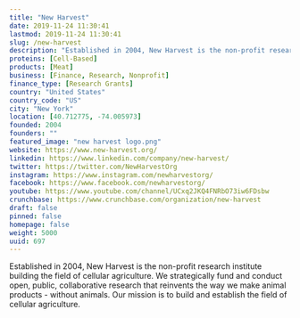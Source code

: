 ```yaml
---
title: "New Harvest"
date: 2019-11-24 11:30:41
lastmod: 2019-11-24 11:30:41
slug: /new-harvest
description: "Established in 2004, New Harvest is the non-profit research institute building the field of cellular agriculture. We strategically fund and conduct open, public, collaborative research that reinvents the way we make animal products - without animals. Our mission is to build and establish the field of cellular agriculture."
proteins: [Cell-Based]
products: [Meat]
business: [Finance, Research, Nonprofit]
finance_type: [Research Grants]
country: "United States"
country_code: "US"
city: "New York"
location: [40.712775, -74.005973]
founded: 2004
founders: ""
featured_image: "new harvest logo.png"
website: https://www.new-harvest.org/
linkedin: https://www.linkedin.com/company/new-harvest/
twitter: https://twitter.com/NewHarvestOrg
instagram: https://www.instagram.com/newharvestorg/
facebook: https://www.facebook.com/newharvestorg/
youtube: https://www.youtube.com/channel/UCxq2JKQ4FNRbO73iw6FDsbw
crunchbase: https://www.crunchbase.com/organization/new-harvest
draft: false
pinned: false
homepage: false
weight: 5000
uuid: 697
---
```

Established in 2004, New Harvest is the non-profit research institute building the field of cellular agriculture. We strategically fund and conduct open, public, collaborative research that reinvents the way we make animal products - without animals. Our mission is to build and establish the field of cellular agriculture.
